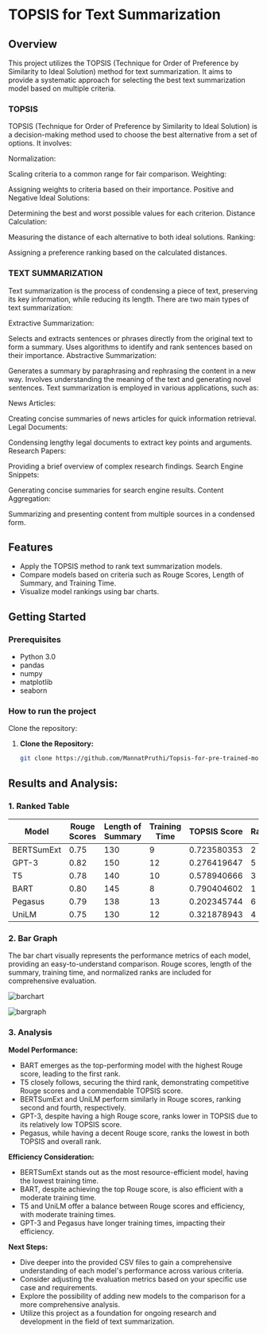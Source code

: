 # TOPSIS for Text Summarization

## Overview
This project utilizes the TOPSIS (Technique for Order of Preference by Similarity to Ideal Solution) method for text summarization. It aims to provide a systematic approach for selecting the best text summarization model based on multiple criteria.

### **TOPSIS**




TOPSIS (Technique for Order of Preference by Similarity to Ideal Solution) is a decision-making method used to choose the best alternative from a set of options. It involves:

Normalization:

Scaling criteria to a common range for fair comparison.
Weighting:

Assigning weights to criteria based on their importance.
Positive and Negative Ideal Solutions:

Determining the best and worst possible values for each criterion.
Distance Calculation:

Measuring the distance of each alternative to both ideal solutions.
Ranking:

Assigning a preference ranking based on the calculated distances.

### **TEXT SUMMARIZATION**


Text summarization is the process of condensing a piece of text, preserving its key information, while reducing its length. There are two main types of text summarization:

Extractive Summarization:

Selects and extracts sentences or phrases directly from the original text to form a summary.
Uses algorithms to identify and rank sentences based on their importance.
Abstractive Summarization:

Generates a summary by paraphrasing and rephrasing the content in a new way.
Involves understanding the meaning of the text and generating novel sentences.
Text summarization is employed in various applications, such as:

News Articles:

Creating concise summaries of news articles for quick information retrieval.
Legal Documents:

Condensing lengthy legal documents to extract key points and arguments.
Research Papers:

Providing a brief overview of complex research findings.
Search Engine Snippets:

Generating concise summaries for search engine results.
Content Aggregation:

Summarizing and presenting content from multiple sources in a condensed form.

## Features

- Apply the TOPSIS method to rank text summarization models.
- Compare models based on criteria such as Rouge Scores, Length of Summary, and Training Time.
- Visualize model rankings using bar charts.

## Getting Started

### Prerequisites

- Python 3.0
- pandas
- numpy
- matplotlib
- seaborn

### How to run the project

 Clone the repository:
1. **Clone the Repository:**
   ```bash
   git clone https://github.com/MannatPruthi/Topsis-for-pre-trained-models.git

## Results and Analysis:

### **1. Ranked Table**

| Model      | Rouge Scores | Length of Summary | Training Time | TOPSIS Score | Rank |
|------------|--------------|-------------------|---------------|--------------|------|
| BERTSumExt | 0.75         | 130               | 9             | 0.723580353  | 2    |
| GPT-3      | 0.82         | 150               | 12            | 0.276419647  | 5    |
| T5         | 0.78         | 140               | 10            | 0.578940666  | 3    |
| BART       | 0.80         | 145               | 8             | 0.790404602  | 1    |
| Pegasus    | 0.79         | 138               | 13            | 0.202345744  | 6    |
| UniLM      | 0.75         | 130               | 12            | 0.321878943  | 4    |

### **2. Bar Graph**

The bar chart visually represents the performance metrics of each model, providing an easy-to-understand comparison. Rouge scores, length of the summary, training time, and normalized ranks are included for comprehensive evaluation.

![barchart](https://github.com/MannatPruthi/Topsis-for-pre-trained-models/assets/91721574/8d87abaa-8828-44c5-82be-bd87119b7bd8)

![bargraph](https://github.com/MannatPruthi/Topsis-for-pre-trained-models/assets/91721574/a68dac89-b2f4-4212-98b0-b11a36bcda96)


### **3. Analysis**

**Model Performance:**
- BART emerges as the top-performing model with the highest Rouge score, leading to the first rank.
- T5 closely follows, securing the third rank, demonstrating competitive Rouge scores and a commendable TOPSIS score.
- BERTSumExt and UniLM perform similarly in Rouge scores, ranking second and fourth, respectively.
- GPT-3, despite having a high Rouge score, ranks lower in TOPSIS due to its relatively low TOPSIS score.
- Pegasus, while having a decent Rouge score, ranks the lowest in both TOPSIS and overall rank.

**Efficiency Consideration:**
- BERTSumExt stands out as the most resource-efficient model, having the lowest training time.
- BART, despite achieving the top Rouge score, is also efficient with a moderate training time.
- T5 and UniLM offer a balance between Rouge scores and efficiency, with moderate training times.
- GPT-3 and Pegasus have longer training times, impacting their efficiency.

**Next Steps:**
- Dive deeper into the provided CSV files to gain a comprehensive understanding of each model's performance across various criteria.
- Consider adjusting the evaluation metrics based on your specific use case and requirements.
- Explore the possibility of adding new models to the comparison for a more comprehensive analysis.
- Utilize this project as a foundation for ongoing research and development in the field of text summarization.
